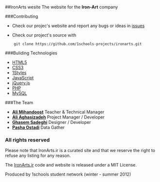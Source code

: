 ##IronArts wesite 
The website for the **Iron-Art** company


###Contributing

* Check our projec's website and report any bugs or ideas in [issues](https://github.com/1schools-projects/ironarts/issues)

* Check our project's source with
```
    git clone https://github.com/1schools-projects/ironarts.git
```


###Buliding Technologies
* [HTML5](http://ali.md/wiki/html5)
* [CSS3](http://ali.md/css3ref)
* [1Styles](http://ali.md/1styles)
* [JavaScript](http://ali.md/wiki/javascript)
* [jQuery.js](http://ali.md/jquery.js)
* [PHP](http://ali.md/php/)
* [MySQL](http://ali.md/wiki/mysql)


###The Team
* [**Ali Mihandoost**](http://github.com/alimd) Teacher  & Technical Manager
* [**Ali Aghasizadeh**](http://github.com/aligh) Project Manager / Developer
* [**Ghasem Sadeghi**](https://github.com/ghasem-sadeghi) Designer / Developer
* [**Pasha Ostadi**](https://github.com/pashao) Data Gather


### All rights reserved ###
Please note that IronArts.ir is a curated site and that we reserve the right to refuse any listing for any reason.

The [IronArts.ir](http://ironarts.ir) code and website is released under a MIT License.

Produced by 1schools student network (winter - summer 2012)
